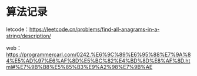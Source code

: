 # 算法记录

letcode：https://leetcode.cn/problems/find-all-anagrams-in-a-string/description/

web：https://programmercarl.com/0242.%E6%9C%89%E6%95%88%E7%9A%84%E5%AD%97%E6%AF%8D%E5%BC%82%E4%BD%8D%E8%AF%8D.html#%E7%9B%B8%E5%85%B3%E9%A2%98%E7%9B%AE
